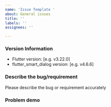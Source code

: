 ```yaml
---
name: 'Issue Template '
about: General issues
title: ''
labels: ''
assignees: ''

---
```


### Version Information
- Flutter version: [e.g. v3.22.0]
- flutter_smart_dialog version: [e.g. v4.6.6]

### Describe the bug/requirement
Please describe the bug or requirement accurately

### Problem demo
<!-- if you cannot provide the simplest demo (executable main file) that can reproduce the problem, I will refuse to solve your issue -->
